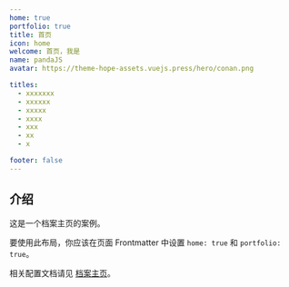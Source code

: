 ```yaml
---
home: true
portfolio: true
title: 首页
icon: home
welcome: 首页，我是
name: pandaJS
avatar: https://theme-hope-assets.vuejs.press/hero/conan.png

titles:
  - xxxxxxx
  - xxxxxx
  - xxxxx
  - xxxx
  - xxx
  - xx
  - x

footer: false
---
```


## 介绍

这是一个档案主页的案例。

要使用此布局，你应该在页面 Frontmatter 中设置 `home: true` 和 `portfolio: true`。

相关配置文档请见 [档案主页](https://theme-hope.vuejs.press/zh/guide/blog/home.html#档案类型主页)。
